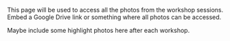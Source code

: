 

This page will be used to access all the photos from the workshop sessions. Embed a Google Drive link or something where all photos can be accessed. 

Maybe include some highlight photos here after each workshop.
